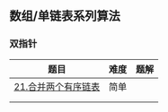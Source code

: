 ## 数组/单链表系列算法

### 双指针

|                             题目                             | 难度 | 题解 |
| :----------------------------------------------------------: | :--: | :--: |
| [21.合并两个有序链表](https://leetcode.cn/problems/merge-two-sorted-lists/) | 简单 |      |
|                                                              |      |      |
|                                                              |      |      |

